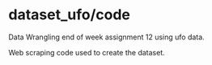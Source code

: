 # dataset_ufo/code
Data Wrangling end of week assignment 12 using ufo data.

Web scraping code used to create the dataset.
  
